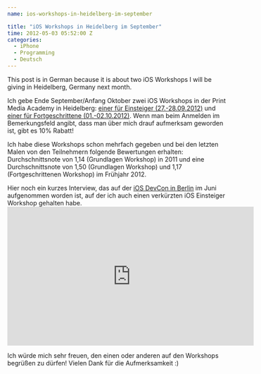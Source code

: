 ```yaml
---
name: ios-workshops-in-heidelberg-im-september

title: "iOS Workshops in Heidelberg im September"
time: 2012-05-03 05:52:00 Z
categories:
  - iPhone
  - Programming
  - Deutsch
---
```


<p>This post is in German because it is about two iOS Workshops I will be giving in Heidelberg, Germany next month.</p>
<p>Ich gebe Ende September/Anfang Oktober zwei iOS Workshops in der Print Media Academy in Heidelberg: <a href="http://dpunkt.de/veranstaltungen/3041/">einer für Einsteiger (27.-28.09.2012)</a> und <a href="http://dpunkt.de/veranstaltungen/3042/">einer für Fortgeschrittene (01.-02.10.2012)</a>. Wenn man beim Anmelden im Bemerkungsfeld angibt, dass man über mich drauf aufmerksam geworden ist, gibt es 10% Rabatt!</p>
<p>Ich habe diese Workshops schon mehrfach gegeben und bei den letzten Malen von den Teilnehmern folgende Bewertungen erhalten: Durchschnittsnote von 1,14 (Grundlagen Workshop) in 2011 und eine Durchschnittsnote von 1,50 (Grundlagen Workshop) und 1,17 (Fortgeschrittenen Workshop) im Frühjahr 2012.</p>
<p>Hier noch ein kurzes Interview, das auf der <a href="http://www.ios-devcon.de/">iOS DevCon in Berlin</a> im Juni aufgenommen worden ist, auf der ich auch einen verkürzten iOS Einsteiger Workshop gehalten habe.
  <iframe width="560" height="315" src="http://www.youtube.com/embed/JUvcPm4nDGg" frameborder="0" allowfullscreen></iframe></p>
<p>Ich würde mich sehr freuen, den einen oder anderen auf den Workshops begrüßen zu dürfen! Vielen Dank für die Aufmerksamkeit :)</p>

